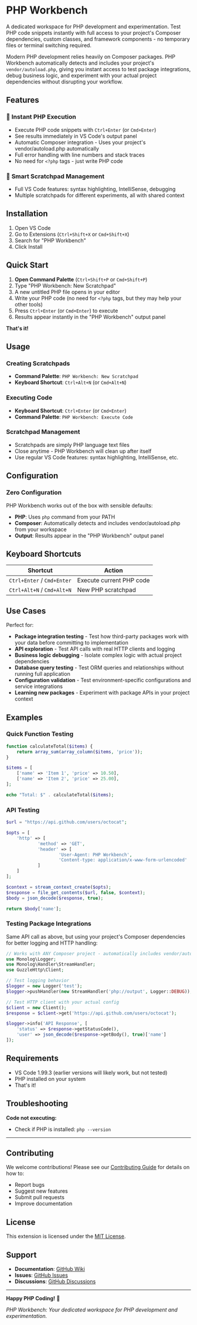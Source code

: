 # PHP Workbench

A dedicated workspace for PHP development and experimentation. Test PHP code snippets instantly with full access to your project's Composer dependencies, custom classes, and framework components - no temporary files or terminal switching required.

Modern PHP development relies heavily on Composer packages. PHP Workbench automatically detects and includes your project's `vendor/autoload.php`, giving you instant access to test package integrations, debug business logic, and experiment with your actual project dependencies without disrupting your workflow.

## Features

### 🚀 **Instant PHP Execution**

- Execute PHP code snippets with `Ctrl+Enter` (or `Cmd+Enter`)
- See results immediately in VS Code's output panel
- Automatic Composer integration - Uses your project's vendor/autoload.php automatically
- Full error handling with line numbers and stack traces
- No need for `<?php` tags - just write PHP code

### 📝 **Smart Scratchpad Management**

- Full VS Code features: syntax highlighting, IntelliSense, debugging
- Multiple scratchpads for different experiments, all with shared context

## Installation

1. Open VS Code
2. Go to Extensions (`Ctrl+Shift+X` or `Cmd+Shift+X`)
3. Search for "PHP Workbench"
4. Click Install

## Quick Start

1. **Open Command Palette** (`Ctrl+Shift+P` or `Cmd+Shift+P`)
2. Type "PHP Workbench: New Scratchpad"
3. A new untitled PHP file opens in your editor
4. Write your PHP code (no need for `<?php` tags, but they may help your other tools)
5. Press `Ctrl+Enter` (or `Cmd+Enter`) to execute
6. Results appear instantly in the "PHP Workbench" output panel

**That's it!**

## Usage

### Creating Scratchpads

- **Command Palette**: `PHP Workbench: New Scratchpad`
- **Keyboard Shortcut**: `Ctrl+Alt+N` (or `Cmd+Alt+N`)

### Executing Code

- **Keyboard Shortcut**: `Ctrl+Enter` (or `Cmd+Enter`)
- **Command Palette**: `PHP Workbench: Execute Code`

### Scratchpad Management

- Scratchpads are simply PHP language text files
- Close anytime - PHP Workbench will clean up after itself
- Use regular VS Code features: syntax highlighting, IntelliSense, etc.

## Configuration

### Zero Configuration

PHP Workbench works out of the box with sensible defaults:

- **PHP**: Uses `php` command from your PATH
- **Composer**: Automatically detects and includes vendor/autoload.php from your workspace
- **Output**: Results appear in the "PHP Workbench" output panel

## Keyboard Shortcuts

| Shortcut                   | Action                   |
| -------------------------- | ------------------------ |
| `Ctrl+Enter` / `Cmd+Enter` | Execute current PHP code |
| `Ctrl+Alt+N` / `Cmd+Alt+N` | New PHP scratchpad       |

## Use Cases

Perfect for:

- **Package integration testing** - Test how third-party packages work with your data before committing to implementation
- **API exploration** - Test API calls with real HTTP clients and logging
- **Business logic debugging** - Isolate complex logic with actual project dependencies
- **Database query testing** - Test ORM queries and relationships without running full application
- **Configuration validation** - Test environment-specific configurations and service integrations
- **Learning new packages** - Experiment with package APIs in your project context

## Examples

### Quick Function Testing

```php
function calculateTotal($items) {
    return array_sum(array_column($items, 'price'));
}

$items = [
    ['name' => 'Item 1', 'price' => 10.50],
    ['name' => 'Item 2', 'price' => 25.00],
];

echo "Total: $" . calculateTotal($items);
```

### API Testing

```php
$url = "https://api.github.com/users/octocat";

$opts = [
    'http' => [
            'method' => 'GET',
            'header' => [
                    'User-Agent: PHP Workbench',
                    'Content-type: application/x-www-form-urlencoded'
            ]
    ]
];

$context = stream_context_create($opts);
$response = file_get_contents($url, false, $context);
$body = json_decode($response, true);

return $body['name'];
```

### Testing Package Integrations

Same API call as above, but using your project's Composer dependencies for better logging and HTTP handling:

```php
// Works with ANY Composer project - automatically includes vendor/autoload.php
use Monolog\Logger;
use Monolog\Handler\StreamHandler;
use GuzzleHttp\Client;

// Test logging behavior
$logger = new Logger('test');
$logger->pushHandler(new StreamHandler('php://output', Logger::DEBUG));

// Test HTTP client with your actual config
$client = new Client();
$response = $client->get('https://api.github.com/users/octocat');

$logger->info('API Response', [
    'status' => $response->getStatusCode(),
    'user' => json_decode($response->getBody(), true)['name']
]);
```

## Requirements

- VS Code 1.99.3 (earlier versions will likely work, but not tested)
- PHP installed on your system
- That's it!

## Troubleshooting

**Code not executing:**

- Check if PHP is installed: `php --version`

---

## Contributing

We welcome contributions! Please see our [Contributing Guide](CONTRIBUTING.md) for details on how to:

- Report bugs
- Suggest new features
- Submit pull requests
- Improve documentation

## License

This extension is licensed under the [MIT License](LICENSE).

## Support

- **Documentation**: [GitHub Wiki](https://github.com/aaronjewell/php-workbench/wiki)
- **Issues**: [GitHub Issues](https://github.com/aaronjewell/php-workbench/issues)
- **Discussions**: [GitHub Discussions](https://github.com/aaronjewell/php-workbench/discussions)

---

**Happy PHP Coding!** 🐘

_PHP Workbench: Your dedicated workspace for PHP development and experimentation._
